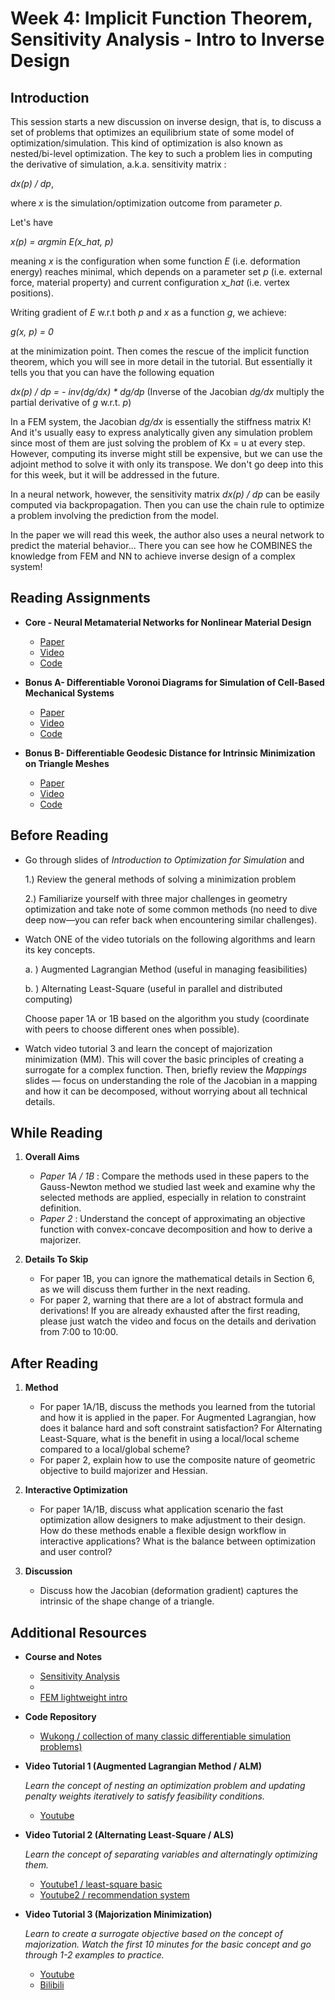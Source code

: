 # Week 4: Implicit Function Theorem, Sensitivity Analysis - Intro to Inverse Design
## Introduction

This session starts a new discussion on inverse design, that is, to discuss a set of problems that optimizes an equilibrium state of some model of optimization/simulation. This kind of optimization is also known as nested/bi-level optimization.
The key to such a problem lies in computing the derivative of simulation, a.k.a. sensitivity matrix :

*dx(p) / dp*, 

where *x* is the simulation/optimization outcome from parameter *p*.

Let's have 

*x(p) = argmin E(x_hat, p)*

meaning *x* is the configuration when some function *E* (i.e. deformation energy) reaches minimal, which depends on a parameter set *p* (i.e. external force, material property) and current configuration *x_hat* (i.e. vertex positions).

Writing gradient of *E* w.r.t both *p* and *x* as a function *g*, we achieve: 

*g(x, p) = 0*

at the minimization point. Then comes the rescue of the implicit function theorem, which you will see in more detail in the tutorial. But essentially it tells you that you can have the following equation

*dx(p) / dp = - inv(dg/dx) * dg/dp* (Inverse of the Jacobian *dg/dx* multiply the partial derivative of *g* w.r.t. *p*)

In a FEM system, the Jacobian *dg/dx* is essentially the stiffness matrix K! And it's usually easy to express analytically given any simulation problem since most of them are just solving the problem of Kx = u at every step. 
However, computing its inverse might still be expensive, but we can use the adjoint method to solve it with only its transpose. We don't go deep into this for this week, but it will be addressed in the future.

In a neural network, however, the sensitivity matrix *dx(p) / dp* can be easily computed via backpropagation. Then you can use the chain rule to optimize a problem involving the prediction from the model.

In the paper we will read this week, the author also uses a neural network to predict the material behavior... There you can see how he COMBINES the knowledge from FEM and NN to achieve inverse design of a complex system!

## Reading Assignments

- **Core - Neural Metamaterial Networks for Nonlinear Material Design**
  - [Paper](https://arxiv.org/pdf/2309.10600)
  - [Video](https://www.youtube.com/watch?v=NHLYxoZ2O_s&ab_channel=ComputationalRoboticsLab)
  - [Code](https://github.com/liyuesolo/NeuralMetamaterialNetwork)
 
- **Bonus A- Differentiable Voronoi Diagrams for Simulation of Cell-Based Mechanical Systems**
  - [Paper](https://roipo.github.io/publication/poranne-2013-interactive/planarization.pdf)
  - [Video](https://www.youtube.com/watch?v=wbBJ4v9VyR0&ab_channel=ComputationalRoboticsLab)
  - [Code](https://github.com/lnumerow-ethz/VoronoiCellSim)
 
- **Bonus B- Differentiable Geodesic Distance for Intrinsic Minimization on Triangle Meshes**
  - [Paper](https://arxiv.org/pdf/2404.18610)
  - [Video](https://www.youtube.com/watch?v=R0TByqlbsXQ&ab_channel=ComputationalRoboticsLab)
  - [Code](https://github.com/liyuesolo/DifferentiableGeodesics)
    
## Before Reading 

- Go through slides of *Introduction to Optimization for Simulation* and

  1.) Review the general methods of solving a minimization problem

  2.) Familiarize yourself with three major challenges in geometry optimization and take note of some common methods (no need to dive deep now—you can refer back when encountering similar challenges).

- Watch ONE of the video tutorials on the following algorithms and learn its key concepts. 

  a. ) Augmented Lagrangian Method (useful in managing feasibilities)

  b. ) Alternating Least-Square (useful in parallel and distributed computing)

  Choose paper 1A or 1B based on the algorithm you study (coordinate with peers to choose different ones when possible).

- Watch video tutorial 3 and learn the concept of majorization minimization (MM). This will cover the basic principles of creating a surrogate for a complex function. Then, briefly review the *Mappings* slides — focus on understanding the role of the Jacobian in a mapping and how it can be decomposed, without worrying about all technical details.

## While Reading
1. **Overall Aims**
   - *Paper 1A / 1B* : Compare the methods used in these papers to the Gauss-Newton method we studied last week and examine why the selected methods are applied, especially in relation to constraint definition.
   - *Paper 2* :  Understand the concept of approximating an objective function with convex-concave decomposition and how to derive a majorizer.

2. **Details To Skip**
   - For paper 1B, you can ignore the mathematical details in Section 6, as we will discuss them further in the next reading.
   - For paper 2, warning that there are a lot of abstract formula and derivations! If you are already exhausted after the first reading, please just watch the video and focus on the details and derivation from 7:00 to 10:00. 
    
## After Reading

1. **Method**
   - For paper 1A/1B, discuss the methods you learned from the tutorial and how it is applied in the paper. For Augmented Lagrangian, how does it balance hard and soft constraint satisfaction? For Alternating Least-Square, what is the benefit in using a local/local scheme compared to a local/global scheme?
   - For paper 2, explain how to use the composite nature of geometric objective to build majorizer and Hessian.
     
2. **Interactive Optimization**
   - For paper 1A/1B, discuss what application scenario the fast optimization allow designers to make adjustment to their design. How do these methods enable a flexible design workflow in interactive applications? What is the balance between optimization and user control?
  
3. **Discussion**
   - Discuss how the Jacobian (deformation gradient) captures the intrinsic of the shape change of a triangle. 

## Additional Resources

- **Course and Notes**
  - [Sensitivity Analysis](https://crl.ethz.ch/teaching/computational-fab-19/tutorials/tutorial_a3.pdf)
  - 
  - [FEM lightweight intro](https://www.cs.cmu.edu/~scoros/cs15869-s15/lectures/08-FEM.pdf)

- **Code Repository**
  - [Wukong / collection of many classic differentiable simulation problems)](https://github.com/liyuesolo/Wukong2024/tree/master)

- **Video Tutorial 1 (Augmented Lagrangian Method / ALM)**

    *Learn the concept of nesting an optimization problem and updating penalty weights iteratively to satisfy feasibility conditions.*

  - [Youtube](https://www.youtube.com/watch?v=jyq7_GoT0H4&t=2s&ab_channel=KevinTracy)

- **Video Tutorial 2 (Alternating Least-Square / ALS)**

    *Learn the concept of separating variables and alternatingly optimizing them.*

  - [Youtube1 / least-square basic](https://www.youtube.com/watch?v=8mAZYv5wIcE)
  - [Youtube2 / recommendation system](https://www.youtube.com/watch?v=5im_ZSOZdxI)

- **Video Tutorial 3 (Majorization Minimization)**

     *Learn to create a surrogate objective based on the concept of majorization. Watch the first 10 minutes for the basic concept and go through 1-2 examples to practice.*
  
  - [Youtube](https://www.youtube.com/watch?v=S_QSbmBupLc&ab_channel=ComputationalGenomicsSummerInstituteCGSI)
  - [Bilibili](https://www.bilibili.com/video/BV1Zu4y1x7df?spm_id_from=333.788.videopod.sections&vd_source=2685748f21cc03829a6868afaba6584e)
